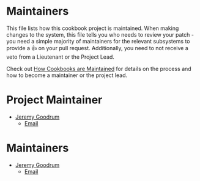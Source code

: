 <!-- This is a generated file. Please do not edit directly -->

# Maintainers
This file lists how this cookbook project is maintained. When making changes to the system, this
file tells you who needs to review your patch - you need a simple majority of maintainers
for the relevant subsystems to provide a :+1: on your pull request. Additionally, you need
to not receive a veto from a Lieutenant or the Project Lead.

Check out [How Cookbooks are Maintained](https://github.com/chef-cookbooks/community_cookbook_documentation/blob/master/CONTRIBUTING.MD)
for details on the process and how to become a maintainer or the project lead.

# Project Maintainer
* [Jeremy Goodrum](https://github.com/goodrum)
	- [Email](mailto:chef@exospheredata.com)

# Maintainers
* [Jeremy Goodrum](https://github.com/goodrum)
	- [Email](mailto:chef@exospheredata.com)
